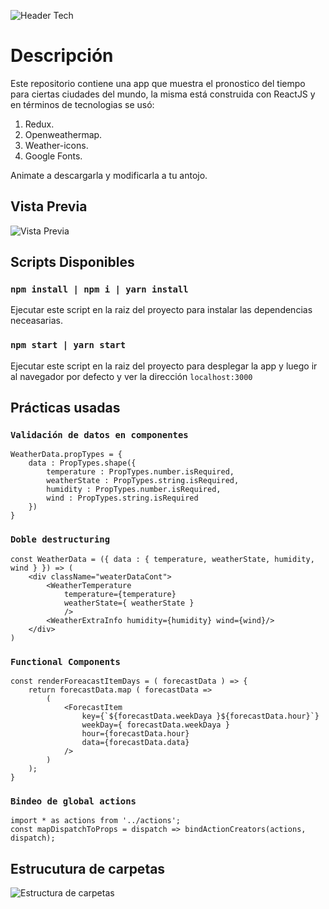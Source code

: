 ![Header Tech](https://i.ibb.co/JH1Jdh4/image.png)

# Descripción
Este repositorio contiene una app que muestra el pronostico del tiempo para ciertas ciudades del mundo, la misma está construida con ReactJS y en términos de tecnologias se usó:

1. Redux.
2. Openweathermap.
3. Weather-icons.
4. Google Fonts.

Animate a descargarla y modificarla a tu antojo.

## Vista Previa

![Vista Previa](https://i.ibb.co/cLvcxtM/image.png)

## Scripts Disponibles

### `npm install | npm i | yarn install`

Ejecutar este script en la raiz del proyecto para instalar las dependencias neceasarias.

### `npm start | yarn start`

Ejecutar este script en la raiz del proyecto para desplegar la app y luego ir al navegador por defecto y ver la dirección `localhost:3000`

## Prácticas usadas

### `Validación de datos en componentes`

    WeatherData.propTypes = {
        data : PropTypes.shape({
            temperature : PropTypes.number.isRequired,
            weatherState : PropTypes.string.isRequired,
            humidity : PropTypes.number.isRequired,
            wind : PropTypes.string.isRequired
        })
    }
    
### `Doble destructuring`

    const WeatherData = ({ data : { temperature, weatherState, humidity, wind } }) => (
        <div className="weaterDataCont">
            <WeatherTemperature 
                temperature={temperature}
                weatherState={ weatherState }
                />
            <WeatherExtraInfo humidity={humidity} wind={wind}/>
        </div>
    )
    
### `Functional Components`

    const renderForeacastItemDays = ( forecastData ) => {
        return forecastData.map ( forecastData => 
            (
                <ForecastItem 
                    key={`${forecastData.weekDaya }${forecastData.hour}`}
                    weekDay={ forecastData.weekDaya } 
                    hour={forecastData.hour} 
                    data={forecastData.data}
                />
            )
        );
    }
    
    
### `Bindeo de global actions`
    import * as actions from '../actions';
    const mapDispatchToProps = dispatch => bindActionCreators(actions, dispatch);
    
    
## Estrucutura de carpetas

![Estructura de carpetas](https://i.ibb.co/SrNBjft/image.png)

